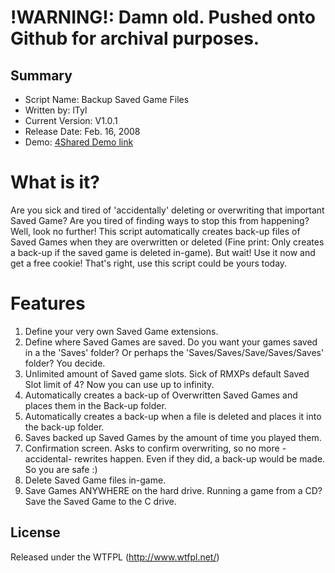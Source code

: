 !WARNING!: Damn old. Pushed onto Github for archival purposes.
====================

## Summary ##

+ Script Name: Backup Saved Game Files
+ Written by: lTyl
+ Current Version: V1.0.1
+ Release Date: Feb. 16, 2008
+ Demo: [4Shared Demo link](http://www.4shared.com/file/38066224/706e1378/Back-up_Save.html)

# What is it? #

Are you sick and tired of 'accidentally' deleting or overwriting that important Saved Game? Are you tired of finding ways to stop this from happening? Well, look no further! This script automatically creates back-up files of Saved Games when they are overwritten or deleted (Fine print: Only creates a back-up if the saved game is deleted in-game). But wait! Use it now and get a free cookie! That's right, use this script could be yours today.

# Features #
1. Define your very own Saved Game extensions.
2. Define where Saved Games are saved. Do you want your games saved in a the 'Saves' folder? Or perhaps the 'Saves/Saves/Save/Saves/Saves' folder? You decide.
3. Unlimited amount of Saved game slots. Sick of RMXPs default Saved Slot limit of 4? Now you can use up to infinity.
4. Automatically creates a back-up of Overwritten Saved Games and places them in the Back-up folder.
5. Automatically creates a back-up when a file is deleted and places it into the back-up folder.
6. Saves backed up Saved Games by the amount of time you played them.
7. Confirmation screen. Asks to confirm overwriting, so no more -accidental- rewrites happen. Even if they did, a back-up would be made. So you are safe :)
8. Delete Saved Game files in-game.
9. Save Games ANYWHERE on the hard drive. Running a game from a CD? Save the Saved Game to the C drive.

## License ##
Released under the WTFPL (http://www.wtfpl.net/)